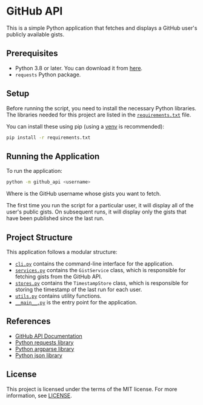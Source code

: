 # GitHub API

This is a simple Python application that fetches and displays a GitHub user's publicly available gists.

## Prerequisites

- Python 3.8 or later. You can download it from [here](https://www.python.org/downloads/).
- `requests` Python package.

## Setup

Before running the script, you need to install the necessary Python libraries. The libraries needed for this project are listed in the [`requirements.txt`](./requirements.txt) file.

You can install these using pip (using a [venv](https://docs.python.org/3/library/venv.html) is recommended):

```bash
pip install -r requirements.txt
```

## Running the Application

To run the application:

```bash
python -m github_api <username>
```

Where <username> is the GitHub username whose gists you want to fetch.

The first time you run the script for a particular user, it will display all of the user's public gists. On subsequent runs, it will display only the gists that have been published since the last run.

## Project Structure

This application follows a modular structure:

- [`cli.py`](./github_api/cli.py) contains the command-line interface for the application.
- [`services.py`](./github_api/services.py) contains the `GistService` class, which is responsible for fetching gists from the GitHub API.
- [`stores.py`](./github_api/stores.py) contains the `TimestampStore` class, which is responsible for storing the timestamp of the last run for each user.
- [`utils.py`](./github_api/utils.py) contains utility functions.
- [`__main__.py`](./github_api/__main__.py) is the entry point for the application.

## References

- [GitHub API Documentation]()
- [Python requests library](https://docs.python-requests.org/en/latest/)
- [Python argparse library](https://docs.python.org/3/library/argparse.html)
- [Python json library](https://docs.python.org/3/library/json.html)

## License

This project is licensed under the terms of the MIT license. For more information, see [LICENSE](./LICENSE).
